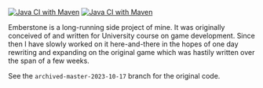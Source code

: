 [![Java CI with Maven](https://github.com/Valkryst/Emberstone/actions/workflows/maven.yml/badge.svg)](https://github.com/Valkryst/Emberstone/actions/workflows/maven.yml)
[![Java CI with Maven](https://github.com/Valkryst/Emberstone/actions/workflows/maven.yml/badge.svg)](https://github.com/Valkryst/Emberstone/actions/workflows/maven.yml)

Emberstone is a long-running side project of mine. It was originally conceived of and written for University course on
game development. Since then I have slowly worked on it here-and-there in the hopes of one day rewriting and expanding
on the original game which was hastily written over the span of a few weeks.

See the `archived-master-2023-10-17` branch for the original code.
